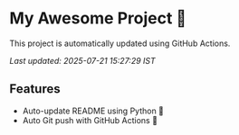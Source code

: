 # My Awesome Project 🚀

This project is automatically updated using GitHub Actions.

_Last updated: 2025-07-21 15:27:29 IST_

## Features
- Auto-update README using Python 🐍
- Auto Git push with GitHub Actions 🤖
